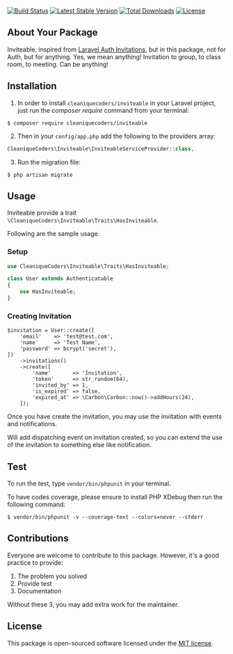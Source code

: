 
[![Build Status](https://travis-ci.org/cleaniquecoders/inviteable.svg?branch=master)](https://travis-ci.org/cleaniquecoders/inviteable) [![Latest Stable Version](https://poser.pugx.org/cleaniquecoders/inviteable/v/stable)](https://packagist.org/packages/cleaniquecoders/inviteable) [![Total Downloads](https://poser.pugx.org/cleaniquecoders/inviteable/downloads)](https://packagist.org/packages/cleaniquecoders/inviteable) [![License](https://poser.pugx.org/cleaniquecoders/inviteable/license)](https://packagist.org/packages/cleaniquecoders/inviteable)

## About Your Package

Inviteable, inspired from [Laravel Auth Invitations](https://github.com/LaravelDaily/Laravel-Auth-Invitations), but in this package, not for Auth, but for anything. Yes, we mean anything! Invitation to group, to class room, to meeting. Can be anything!  

## Installation

1. In order to install `cleaniquecoders/inviteable` in your Laravel project, just run the *composer require* command from your terminal:

```
$ composer require cleaniquecoders/inviteable
```

2. Then in your `config/app.php` add the following to the providers array:

```php
CleaniqueCoders\Inviteable\InviteableServiceProvider::class,
```

3. Run the migration file:

```
$ php artisan migrate
```

## Usage

Inviteable provide a trait `\CleaniqueCoders\Inviteable\Traits\HasInviteable`. 

Following are the sample usage.

### Setup

```php
use CleaniqueCoders\Inviteable\Traits\HasInviteable;

class User extends Authenticatable 
{
	use HasInviteable;
}
```

### Creating Invitation

```
$invitation = User::create([
    'email'    => 'test@test.com',
    'name'     => 'Test Name',
    'password' => bcrypt('secret'),
])
    ->invitations()
    ->create([
        'name'       => 'Invitation',
        'token'      => str_random(64),
        'invited_by' => 1,
        'is_expired' => false,
        'expired_at' => \Carbon\Carbon::now()->addHours(24),
    ]);
```

Once you have create the invitation, you may use the invitation with events and notifications. 

Will add dispatching event on invitation created, so you can extend the use of the invitation to something else like notification.

## Test

To run the test, type `vendor/bin/phpunit` in your terminal.

To have codes coverage, please ensure to install PHP XDebug then run the following command:

```
$ vendor/bin/phpunit -v --coverage-text --colors=never --stderr
```

## Contributions

Everyone are welcome to contribute to this package. However, it's a good practice to provide:

1. The problem you solved
2. Provide test
3. Documentation

Without these 3, you may add extra work for the maintainer.

## License

This package is open-sourced software licensed under the [MIT license](http://opensource.org/licenses/MIT).